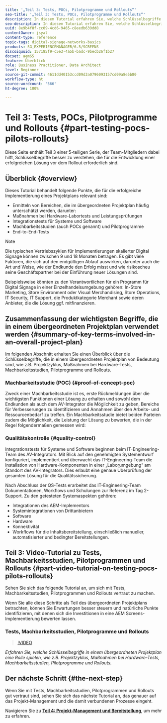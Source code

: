 ```yaml
---
title: '„Teil 3: Tests, POCs, Pilotprogramme und Rollouts“'
seo-title: '„Teil 3: Tests, POCs, Pilotprogramme und Rollouts“'
description: In diesem Tutorial erfahren Sie, welche Schlüsselbegriffe in einem Gesamtprojekt verwendet werden, wie z.B. Projektzyklus, Maßnahmen bei Hardware-Tests, Machbarkeitsstudien (POCs), Pilotprogramme und Rollouts.
seo-description: In diesem Tutorial erfahren Sie, welche Schlüsselbegriffe in einem Gesamtprojekt verwendet werden, wie z.B. Projektzyklus, Maßnahmen bei Hardware-Tests, Machbarkeitsstudien (POCs), Pilotprogramme und Rollouts.
uuid: 8e9b4f8f-cc09-4cd6-9465-c8eedb639dd8
contentOwner: jsyal
content-type: reference
topic-tags: digital-signage-networks-basics
products: SG_EXPERIENCEMANAGER/6.5/SCREENS
discoiquuid: 157185f9-c5e3-4a5b-badc-9becb26f1b27
docset: aem65
feature: Überblick
role: Business Practitioner, Data Architect
level: Beginner
source-git-commit: 4611dd40153ccd09d3a0796093157cd09a8e5b80
workflow-type: ht
source-wordcount: '566'
ht-degree: 100%

---
```



# Teil 3: Tests, POCs, Pilotprogramme und Rollouts {#part-testing-pocs-pilots-rollouts}

Diese Seite enthält Teil 3 einer 5-teiligen Serie, der Team-Mitgliedern dabei hilft, Schlüsselbegriffe besser zu verstehen, die für die Entwicklung einer erfolgreichen Lösung vor dem Rollout erforderlich sind.

## Überblick {#overview}

Dieses Tutorial behandelt folgende Punkte, die für die erfolgreiche Implementierung eines Projektplans relevant sind:

* Ermitteln von Bereichen, die im übergeordneten Projektplan häufig unterschätzt werden, darunter:
* Maßnahmen bei Hardware-Labortests und Leistungsprüfungen
* Integrationstests für Systeme und Software
* Machbarkeitsstudien (auch POCs genannt) und Pilotprogramme
* End-to-End-Tests

>[!NOTE]
>
>Die typischen Vertriebszyklen für Implementierungen skalierter Digital Signage können zwischen 9 und 18 Monaten betragen. Es gibt viele Faktoren, die sich auf den endgültigen Ablauf auswirken, darunter auch die Art und Weise, wie der Endkunde den Erfolg misst und wie risikoscheu seine Geschäftspartner bei der Einführung neuer Lösungen sind.

Beispielsweise könnten zu den Verantwortlichen für ein Programm für Digital Signage in einer Einzelhandelsumgebung gehören: In-Store Marketing, Store Environment oder Visual Merchandising, Store Operations, IT Security, IT Support, die Produktkategorie Merchant sowie deren Anbieter, die die Lösung ggf. mitfinanzieren.

## Zusammenfassung der wichtigsten Begriffe, die in einem übergeordneten Projektplan verwendet werden {#summary-of-key-terms-involved-in-an-overall-project-plan}

Im folgenden Abschnitt erhalten Sie einen Überblick über die Schlüsselbegriffe, die in einem übergeordneten Projektplan von Bedeutung sind, wie z.B. Projektzyklus, Maßnahmen bei Hardware-Tests, Machbarkeitsstudien, Pilotprogramme und Rollouts.

### Machbarkeitsstudie (POC) {#proof-of-concept-poc}

Zweck einer Machbarkeitsstudie ist es, erste Rückmeldungen über die wichtigsten Funktionen einer Lösung zu erhalten und sowohl dem Endkunden als auch dem AV-Integrator die Möglichkeit zu geben, Bereiche für Verbesserungen zu identifizieren und Annahmen über den Arbeits- und Ressourcenbedarf zu treffen. Ein Machbarkeitsstudie bietet beiden Parteien zudem die Möglichkeit, die Leistung der Lösung zu bewerten, die in der Regel folgendermaßen gemessen wird:

### Qualitätskontrolle {#quality-control}

Integrationstests für Systeme und Software beginnen beim IT-Engineering-Team des AV-Integrators. Mit Blick auf den genehmigten Systementwurf konfiguriert, implementiert und überwacht das IT-Engineering-Team die Installation von Hardware-Komponenten in einer „Laborumgebung“ am Standort des AV-Integrators. Dies erlaubt eine genaue Überprüfung der gesamten Lösung für die Qualitätssicherung.

Nach Abschluss der QS-Tests erarbeitet das IT-Engineering-Team Dokumentationen, Workflows und Schulungen zur Referenz im Tag 2-Support. Zu den getesteten Systemaspekten gehören:

* Integrationen des AEM-Implementors
* Systemintegrationen von Drittanbietern
* Software
* Hardware
* Konnektivität
* Workflows für die Inhaltsbereitstellung, einschließlich manueller, automatisierter und bedingter Bereitstellungen.

## Teil 3: Video-Tutorial zu Tests, Machbarkeitsstudien, Pilotprogrammen und Rollouts {#part-video-tutorial-on-testing-pocs-pilots-rollouts}

Sehen Sie sich das folgende Tutorial an, um sich mit Tests, Machbarkeitsstudien, Pilotprogrammen und Rollouts vertraut zu machen.

Wenn Sie alle diese Schritte als Teil des übergeordneten Projektplans betrachten, können Sie Erwartungen besser steuern und natürliche Punkte identifizieren, mit denen sich die Investitionen in eine AEM Screens-Implementierung bewerten lassen.

### Tests, Machbarkeitsstudien, Pilotprogramme und Rollouts

>[!VIDEO](https://video.tv.adobe.com/v/28405)

*Erfahren Sie, welche Schlüsselbegriffe in einem übergeordneten Projektplan eine Rolle spielen, wie z.B. Projektzyklus, Maßnahmen bei Hardware-Tests, Machbarkeitsstudien, Pilotprogramme und Rollouts.*

## Der nächste Schritt {#the-next-step}

Wenn Sie mit Tests, Machbarkeitsstudien, Pilotprogrammen und Rollouts gut vertraut sind, sehen Sie sich das nächste Tutorial an, das genauer auf das Projekt-Management und die damit verbundenen Prozesse eingeht.

Navigieren Sie zu **[Teil 4: Projekt-Management und Bereitstellung](project-management-and-deployment.md)**, um mehr zu erfahren.
